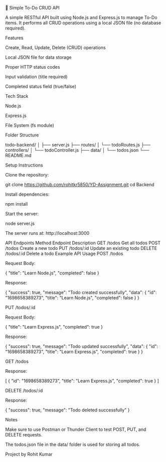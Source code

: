 📝 Simple To-Do CRUD API

A simple RESTful API built using Node.js and Express.js to manage To-Do items. It performs all CRUD operations using a local JSON file (no database required).

Features

Create, Read, Update, Delete (CRUD) operations

Local JSON file for data storage

Proper HTTP status codes

Input validation (title required)

Completed status field (true/false)

Tech Stack

Node.js

Express.js

File System (fs module)

Folder Structure

todo-backend/
│
├── server.js
├── routes/
│ └── todoRoutes.js
├── controllers/
│ └── todoController.js
├── data/
│ └── todos.json
└── README.md

Setup Instructions

Clone the repository:

git clone https://github.com/rohitkr5850/YD-Assignment.git
cd Backend


Install dependencies:

npm install


Start the server:

node server.js


The server runs at: http://localhost:3000

API Endpoints
Method	Endpoint	Description
GET	/todos	Get all todos
POST	/todos	Create a new todo
PUT	/todos/:id	Update an existing todo
DELETE	/todos/:id	Delete a todo
Example API Usage
POST /todos

Request Body:

{
  "title": "Learn Node.js",
  "completed": false
}


Response:

{
  "success": true,
  "message": "Todo created successfully",
  "data": {
    "id": "1698658389273",
    "title": "Learn Node.js",
    "completed": false
  }
}

PUT /todos/:id

Request Body:

{
  "title": "Learn Express.js",
  "completed": true
}


Response:

{
  "success": true,
  "message": "Todo updated successfully",
  "data": {
    "id": "1698658389273",
    "title": "Learn Express.js",
    "completed": true
  }
}

GET /todos

Response:

[
  {
    "id": "1698658389273",
    "title": "Learn Express.js",
    "completed": true
  }
]

DELETE /todos/:id

Response:

{
  "success": true,
  "message": "Todo deleted successfully"
}

Notes

Make sure to use Postman or Thunder Client to test POST, PUT, and DELETE requests.

The todos.json file in the data/ folder is used for storing all todos.

Project by Rohit Kumar